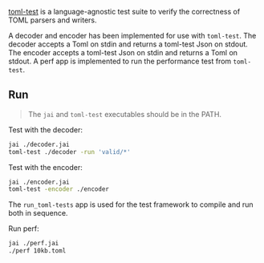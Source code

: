 [toml-test](https://github.com/toml-lang/toml-test) is a language-agnostic test suite to verify the correctness of TOML parsers and writers.

A decoder and encoder has been implemented for use with `toml-test`. The decoder accepts a Toml on stdin and returns a toml-test Json on stdout. The encoder accepts a toml-test Json on stdin and returns a Toml on stdout.
A perf app is implemented to run the performance test from `toml-test`.

## Run

> The `jai` and `toml-test` executables should be in the PATH.

Test with the decoder:
```sh
jai ./decoder.jai
toml-test ./decoder -run 'valid/*'
```

Test with the encoder:
```sh
jai ./encoder.jai
toml-test -encoder ./encoder
```

The `run_toml-tests` app is used for the test framework to compile and run both in sequence.

Run perf:
```sh
jai ./perf.jai
./perf 10kb.toml
```
